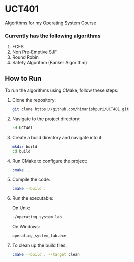 # UCT401

Algorithms for my Operating System Course

### Currently has the following algorithms
1. FCFS
2. Non Pre-Emptive SJF
3. Round Robin
4. Safety Algorithm (Banker Algorithm)

## How to Run

To run the algorithms using CMake, follow these steps:

1. Clone the repository:
   ```bash
   git clone https://github.com/himanishpuri/UCT401.git
   ```
2. Navigate to the project directory:
   ```bash
   cd UCT401
   ```
3. Create a build directory and navigate into it:
   ```bash
   mkdir build
   cd build
   ```
4. Run CMake to configure the project:
   ```bash
   cmake ..
   ```
5. Compile the code:
   ```bash
   cmake --build .
   ```
6. Run the executable:

   On Unix:

   ```bash
   ./operating_system_lab
   ```

   On Windows:

   ```bash
   operating_system_lab.exe
   ```

7. To clean up the build files:
   ```bash
   cmake --build . --target clean
   ```

